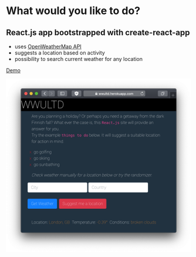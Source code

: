 # What would you like to do?

## React.js app bootstrapped with create-react-app 

* uses [OpenWeatherMap API](https://openweathermap.org/)
* suggests a location based on activity
* possibility to search current weather for any location

 [Demo](https://wwultd.herokuapp.com)

![Screenshot](https://github.com/jpir13/wwultd/raw/master/ss/wwultd.png "Screenshot")
